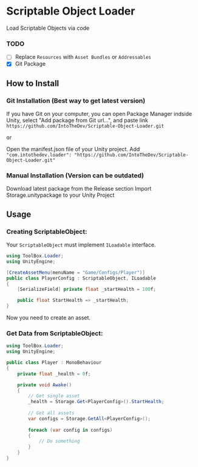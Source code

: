 # Scriptable Object Loader
Load Scriptable Objects via code

### TODO
- [ ] Replace ```Resources``` with ```Asset Bundles``` or ```Addressables```
- [x] Git Package

## How to Install
### Git Installation (Best way to get latest version)

If you have Git on your computer, you can open Package Manager indside Unity, select "Add package from Git url...", and paste link ```https://github.com/IntoTheDev/Scriptable-Object-Loader.git```

or

Open the manifest.json file of your Unity project.
Add ```"com.intothedev.loader": "https://github.com/IntoTheDev/Scriptable-Object-Loader.git"```

### Manual Installation (Version can be outdated)
Download latest package from the Release section
Import Storage.unitypackage to your Unity Project

## Usage

### Creating ScriptableObject:
Your ```ScriptableObject``` must implement ```ILoadable``` interface.

```csharp
using ToolBox.Loader;
using UnityEngine;

[CreateAssetMenu(menuName = "Game/Configs/Player")]
public class PlayerConfig : ScriptableObject, ILoadable
{
	[SerializeField] private float _startHealth = 100f;

	public float StartHealth => _startHealth;
}
```

Now you need to create an asset.

### Get Data from ScriptableObject:

```csharp
using ToolBox.Loader;
using UnityEngine;

public class Player : MonoBehaviour
{
	private float _health = 0f;

	private void Awake()
	{
		// Get single asset
		_health = Storage.Get<PlayerConfig>().StartHealth;
		
		// Get all assets
		var configs = Storage.GetAll<PlayerConfig>();
		
		foreach (var config in configs)
		{
			// Do something
		}
	}
}
```

